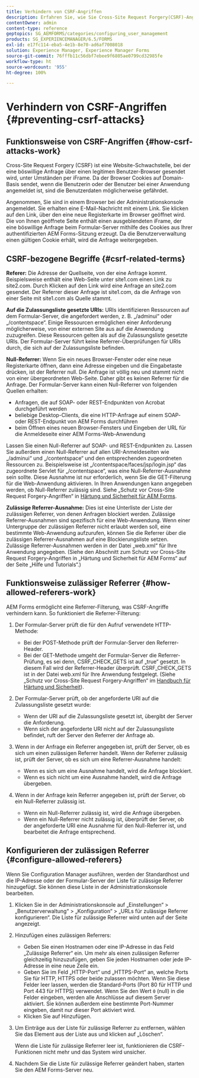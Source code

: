 ```yaml
---
title: Verhindern von CSRF-Angriffen
description: Erfahren Sie, wie Sie Cross-Site Request Forgery(CSRF)-Angriffe verhindern und Benutzerdaten vor einem unbefugten Zugriff schützen.
contentOwner: admin
content-type: reference
geptopics: SG_AEMFORMS/categories/configuring_user_management
products: SG_EXPERIENCEMANAGER/6.5/FORMS
exl-id: e17fc114-eba5-4e1b-8e70-ad6af7008018
solution: Experience Manager, Experience Manager Forms
source-git-commit: 76fffb11c56dbf7ebee9f6805ae0799cd32985fe
workflow-type: ht
source-wordcount: '955'
ht-degree: 100%

---
```


# Verhindern von CSRF-Angriffen {#preventing-csrf-attacks}

## Funktionsweise von CSRF-Angriffen {#how-csrf-attacks-work}

Cross-Site Request Forgery (CSRF) ist eine Website-Schwachstelle, bei der eine böswillige Anfrage über einen legitimen Benutzer-Browser gesendet wird, unter Umständen per iFrame. Da der Browser Cookies auf Domain-Basis sendet, wenn die Benutzerin oder der Benutzer bei einer Anwendung angemeldet ist, sind die Benutzerdaten möglicherweise gefährdet.

Angenommen, Sie sind in einem Browser bei der Administrationskonsole angemeldet. Sie erhalten eine E-Mail-Nachricht mit einem Link. Sie klicken auf den Link, über den eine neue Registerkarte im Browser geöffnet wird. Die von Ihnen geöffnete Seite enthält einen ausgeblendeten iFrame, der eine böswillige Anfrage beim Formular-Server mithilfe des Cookies aus Ihrer authentifizierten AEM Forms-Sitzung erzeugt. Da die Benutzerverwaltung einen gültigen Cookie erhält, wird die Anfrage weitergegeben.

## CSRF-bezogene Begriffe {#csrf-related-terms}

**Referer:** Die Adresse der Quellseite, von der eine Anfrage kommt. Beispielsweise enthält eine Web-Seite unter site1.com einen Link zu site2.com. Durch Klicken auf den Link wird eine Anfrage an site2.com gesendet. Der Referrer dieser Anfrage ist site1.com, da die Anfrage von einer Seite mit site1.com als Quelle stammt.

**Auf die Zulassungsliste gesetzte URIs:** URIs identifizieren Ressourcen auf dem Formular-Server, die angefordert werden, z. B. „/adminui“ oder „/contentspace“. Einige Ressourcen ermöglichen einer Anforderung möglicherweise, von einer externen Site aus auf die Anwendung zuzugreifen. Diese Ressourcen gelten als auf die Zulassungsliste gesetzte URIs. Der Formular-Server führt keine Referrer-Überprüfungen für URIs durch, die sich auf der Zulassungsliste befinden.

**Null-Referrer:** Wenn Sie ein neues Browser-Fenster oder eine neue Registerkarte öffnen, dann eine Adresse eingeben und die Eingabetaste drücken, ist der Referrer null. Die Anfrage ist völlig neu und stammt nicht von einer übergeordneten Web-Seite. Daher gibt es keinen Referrer für die Anfrage. Der Formular-Server kann einen Null-Referrer von folgenden Quellen erhalten:

* Anfragen, die auf SOAP- oder REST-Endpunkten von Acrobat durchgeführt werden
* beliebige Desktop-Clients, die eine HTTP-Anfrage auf einem SOAP- oder REST-Endpunkt von AEM Forms durchführen
* beim Öffnen eines neuen Browser-Fensters und Eingeben der URL für die Anmeldeseite einer AEM Forms-Web-Anwendung

Lassen Sie einen Null-Referrer auf SOAP- und REST-Endpunkten zu. Lassen Sie außerdem einen Null-Referrer auf allen URI-Anmeldeseiten wie „/adminui“ und „/contentspace“ und den entsprechenden zugeordneten Ressourcen zu. Beispielsweise ist „/contentspace/faces/jsp/login.jsp“ das zugeordnete Servlet für „/contentspace“, was eine Null-Referrer-Ausnahme sein sollte. Diese Ausnahme ist nur erforderlich, wenn Sie die GET-Filterung für die Web-Anwendung aktivieren. In Ihren Anwendungen kann angegeben werden, ob Null-Referrer zulässig sind. Siehe „Schutz vor Cross-Site Request Forgery-Angriffen“ in [Härtung und Sicherheit für AEM Forms](https://help.adobe.com/de_DE/livecycle/11.0/HardeningSecurity/index.html).

**Zulässige Referrer-Ausnahme:** Dies ist eine Unterliste der Liste der zulässigen Referrer, von denen Anfragen blockiert werden. Zulässige Referrer-Ausnahmen sind spezifisch für eine Web-Anwendung. Wenn einer Untergruppe der zulässigen Referrer nicht erlaubt werden soll, eine bestimmte Web-Anwendung aufzurufen, können Sie die Referrer über die zulässigen Referrer-Ausnahmen auf eine Blockierungsliste setzen. Zulässige Referrer-Ausnahmen werden in der Datei „web.xml“ für Ihre Anwendung angegeben. (Siehe den Abschnitt zum Schutz vor Cross-Site Request Forgery-Angriffen in „Härtung und Sicherheit für AEM Forms“ auf der Seite „Hilfe und Tutorials“.)

## Funktionsweise zulässiger Referrer {#how-allowed-referers-work}

AEM Forms ermöglicht eine Referrer-Filterung, was CSRF-Angriffe verhindern kann. So funktioniert die Referrer-Filterung:

1. Der Formular-Server prüft die für den Aufruf verwendete HTTP-Methode:

   * Bei der POST-Methode prüft der Formular-Server den Referrer-Header.
   * Bei der GET-Methode umgeht der Formular-Server die Referrer-Prüfung, es sei denn, CSRF_CHECK_GETS ist auf „true“ gesetzt. In diesem Fall wird der Referrer-Header überprüft. CSRF_CHECK_GETS ist in der Datei web.xml für Ihre Anwendung festgelegt. (Siehe „Schutz vor Cross-Site Request Forgery-Angriffen“ im [Handbuch für Härtung und Sicherheit](https://help.adobe.com/de_DE/livecycle/11.0/HardeningSecurity/index.html)).

1. Der Formular-Server prüft, ob der angeforderte URI auf die Zulassungsliste gesetzt wurde:

   * Wenn der URI auf die Zulassungsliste gesetzt ist, übergibt der Server die Anforderung.
   * Wenn sich der angeforderte URI nicht auf der Zulassungsliste befindet, ruft der Server den Referrer der Anfrage ab.

1. Wenn in der Anfrage ein Referrer angegeben ist, prüft der Server, ob es sich um einen zulässigen Referrer handelt. Wenn der Referrer zulässig ist, prüft der Server, ob es sich um eine Referrer-Ausnahme handelt:

   * Wenn es sich um eine Ausnahme handelt, wird die Anfrage blockiert.
   * Wenn es sich nicht um eine Ausnahme handelt, wird die Anfrage übergeben.

1. Wenn in der Anfrage kein Referrer angegeben ist, prüft der Server, ob ein Null-Referrer zulässig ist.

   * Wenn ein Null-Referrer zulässig ist, wird die Anfrage übergeben.
   * Wenn ein Null-Referrer nicht zulässig ist, überprüft der Server, ob der angeforderte URI eine Ausnahme für den Null-Referrer ist, und bearbeitet die Anfrage entsprechend.

## Konfigurieren der zulässigen Referrer {#configure-allowed-referers}

Wenn Sie Configuration Manager ausführen, werden der Standardhost und die IP-Adresse oder der Formular-Server der Liste für zulässige Referrer hinzugefügt. Sie können diese Liste in der Administrationskonsole bearbeiten.

1. Klicken Sie in der Administrationskonsole auf „Einstellungen“ > „Benutzerverwaltung“ > „Konfiguration“ > „URLs für zulässige Referrer konfigurieren“. Die Liste für zulässige Referrer wird unten auf der Seite angezeigt.
1. Hinzufügen eines zulässigen Referrers:

   * Geben Sie einen Hostnamen oder eine IP-Adresse in das Feld „Zulässige Referrer“ ein. Um mehr als einen zulässigen Referrer gleichzeitig hinzuzufügen, geben Sie jeden Hostnamen oder jede IP-Adresse in eine neue Zeile ein.
   * Geben Sie im Feld „HTTP-Port“ und „HTTPS-Port“ an, welche Ports Sie für HTTP, HTTPS oder beide zulassen möchten. Wenn Sie diese Felder leer lassen, werden die Standard-Ports (Port 80 für HTTP und Port 443 für HTTPS) verwendet. Wenn Sie den Wert `0` (null) in die Felder eingeben, werden alle Anschlüsse auf diesem Server aktiviert. Sie können außerdem eine bestimmte Port-Nummer eingeben, damit nur dieser Port aktiviert wird.
   * Klicken Sie auf Hinzufügen.

1. Um Einträge aus der Liste für zulässige Referrer zu entfernen, wählen Sie das Element aus der Liste aus und klicken auf „Löschen“.

   Wenn die Liste für zulässige Referrer leer ist, funktionieren die CSRF-Funktionen nicht mehr und das System wird unsicher.

1. Nachdem Sie die Liste für zulässige Referrer geändert haben, starten Sie den AEM Forms-Server neu.
